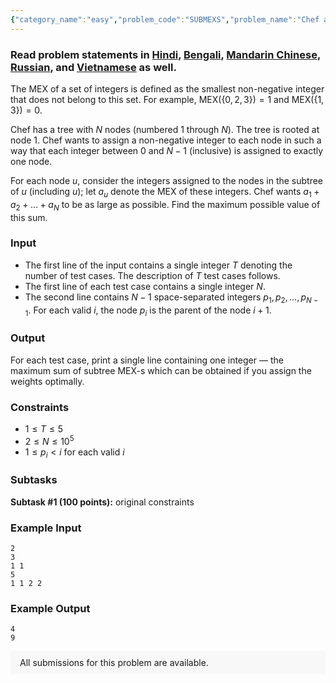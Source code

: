 ```yaml
---
{"category_name":"easy","problem_code":"SUBMEXS","problem_name":"Chef and Subtree MEXs","problemComponents":{"constraints":"","constraintsState":false,"subtasks":"","subtasksState":false,"inputFormat":"","inputFormatState":false,"outputFormat":"","outputFormatState":false,"sampleTestCases":{"0":{"id":1,"input":"2\r\n3\r\n1 1\r\n5\r\n1 1 2 2","output":"4\r\n9","explanation":"","isDeleted":false}}},"video_editorial_url":"https://youtu.be/x6OVpNgfv3I","languages_supported":{"0":"CPP14","1":"C","2":"JAVA","3":"PYTH 3.6","4":"CPP17","5":"PYTH","6":"PYP3","7":"CS2","8":"ADA","9":"PYPY","10":"TEXT","11":"PAS fpc","12":"NODEJS","13":"RUBY","14":"PHP","15":"GO","16":"HASK","17":"TCL","18":"PERL","19":"SCALA","20":"LUA","21":"kotlin","22":"BASH","23":"JS","24":"LISP sbcl","25":"rust","26":"PAS gpc","27":"BF","28":"CLOJ","29":"R","30":"D","31":"CAML","32":"FORT","33":"ASM","34":"swift","35":"FS","36":"WSPC","37":"LISP clisp","38":"SQL","39":"SCM guile","40":"PERL6","41":"ERL","42":"CLPS","43":"ICK","44":"NICE","45":"PRLG","46":"ICON","47":"COB","48":"SCM chicken","49":"PIKE","50":"SCM qobi","51":"ST","52":"SQLQ","53":"NEM"},"max_timelimit":1,"source_sizelimit":50000,"problem_author":"mohammed200218","problem_tester":"","date_added":"13-10-2020","tags":{"0":"depth","1":"greedy","2":"ltime89","3":"mex","4":"mohammed200218","5":"mohammed200218","6":"simple"},"problem_difficulty_level":"Simple","best_tag":"Depth First Search","editorial_url":"https://discuss.codechef.com/problems/SUBMEXS","time":{"view_start_date":1104528600,"submit_start_date":1104528600,"visible_start_date":1104528600,"end_date":1735669800},"is_direct_submittable":false,"problemDiscussURL":"https://discuss.codechef.com/search?q=SUBMEXS","is_proctored":false,"visitedContests":{},"layout":"problem"}
---
```

### Read problem statements in [Hindi](https://www.codechef.com/download/translated/LTIME89/hindi/SUBMEXS.pdf), [Bengali](https://www.codechef.com/download/translated/LTIME89/bengali/SUBMEXS.pdf), [Mandarin Chinese](https://www.codechef.com/download/translated/LTIME89/mandarin/SUBMEXS.pdf), [Russian](https://www.codechef.com/download/translated/LTIME89/russian/SUBMEXS.pdf), and [Vietnamese](https://www.codechef.com/download/translated/LTIME89/vietnamese/SUBMEXS.pdf) as well.

The MEX of a set of integers is defined as the smallest non-negative integer that does not belong to this set. For example, $\mathrm{MEX}(\{0,2,3\}) = 1$ and $\mathrm{MEX}(\{1,3\}) = 0$.

Chef has a tree with $N$ nodes (numbered $1$ through $N$). The tree is rooted at node $1$. Chef wants to assign a non-negative integer to each node in such a way that each integer between $0$ and $N-1$ (inclusive) is assigned to exactly one node.

For each node $u$, consider the integers assigned to the nodes in the subtree of $u$ (including $u$); let $a_u$ denote the MEX of these integers. Chef wants $a_1 + a_2 + \ldots + a_N$ to be as large as possible. Find the maximum possible value of this sum.

### Input
- The first line of the input contains a single integer $T$ denoting the number of test cases. The description of $T$ test cases follows.
- The first line of each test case contains a single integer $N$.
- The second line contains $N-1$ space-separated integers $p_1, p_2, \ldots, p_{N-1}$. For each valid $i$, the node $p_i$ is the parent of the node $i+1$.

### Output
For each test case, print a single line containing one integer ― the maximum sum of subtree MEX-s which can be obtained if you assign the weights optimally.

### Constraints
- $1 \le T \le 5$
- $2 \le N \le 10^5$
- $1 \le p_i \lt i$ for each valid $i$

### Subtasks
**Subtask #1 (100 points):** original constraints

### Example Input
```
2
3
1 1
5
1 1 2 2
```

### Example Output
```
4
9
```

<aside style='background: #f8f8f8;padding: 10px 15px;'><div>All submissions for this problem are available.</div></aside>